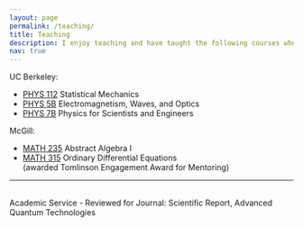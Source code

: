 ```yaml
---
layout: page
permalink: /teaching/
title: Teaching
description: I enjoy teaching and have taught the following courses where I led dicussion sessions.
nav: true
---
```


<!-- For now, this page is assumed to be a static description of your courses. You can convert it to a collection similar to `_projects/` so that you can have a dedicated page for each course.

Organize your courses by years, topics, or universities, however you like! -->

UC Berkeley: <br>
- <a href="https://sps.berkeley.edu/wiki/index.php?title=Physics_112">PHYS 112</a> Statistical Mechanics<br>
- <a href="https://sps.berkeley.edu/wiki/index.php?title=Physics_5B">PHYS 5B</a> Electromagnetism, Waves, and Optics <br>
- <a href="https://sps.berkeley.edu/wiki/index.php?title=Physics_7B">PHYS 7B</a> Physics for Scientists and Engineers <br>

McGill: <br>
- <a href="https://www.mcgill.ca/study/2021-2022/courses/math-235">MATH 235</a> Abstract Algebra I <br>
- <a href="https://www.mcgill.ca/study/2021-2022/courses/math-315">MATH 315</a> Ordinary Differential Equations<br>
(awarded Tomlinson Engagement Award for Mentoring)<br>

---
<br>
Academic Service - Reviewed for Journal: Scientific Report, Advanced Quantum Technologies
